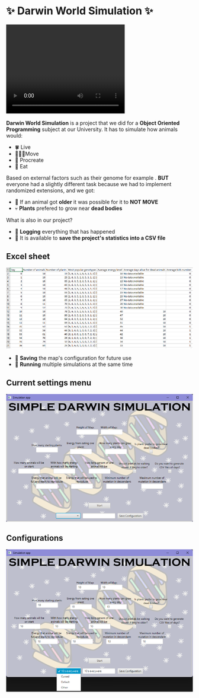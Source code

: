 # ✨ Darwin World Simulation ✨

<video src="public/video.mp4" width="320" height="240" controls></video>

**Darwin World Simulation** is a project that we did for a **Object Oriented Programming** subject at our University. 
It has to simulate how animals would: 
* 🍀 Live 
* 🚶‍♂️‍➡️Move 
* 💌 Procreate 
* 🥦 Eat

Based on external factors such as their genome for example . 
**BUT** everyone had a slightly different task because we had to implement randomized extensions, and we got:
* 🧓 If an animal got **older** it was possible for it to **NOT MOVE**
* 💀 **Plants** prefered to grow near **dead bodies**

What is also in our project?
* 💬 **Logging** everything that has happened
* 📁 It is available to **save the project's statistics into a CSV file**
## Excel sheet

![excel](public/excel.png)

* 💾 **Saving** the map's configuration for future use
* 🏃 **Running**  multiple simulations at the same time

## Current settings menu

![settings](public/intro.png)

## Configurations

![configurations](public/saving_configuration.png)
